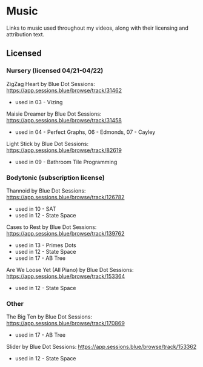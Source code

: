 # Music
Links to music used throughout my videos, along with their licensing and attribution text.

## Licensed


### Nursery (licensed 04/21-04/22)

ZigZag Heart by Blue Dot Sessions: https://app.sessions.blue/browse/track/31462
- used in 03 - Vizing

Maisie Dreamer by Blue Dot Sessions: https://app.sessions.blue/browse/track/31458
- used in 04 - Perfect Graphs, 06 - Edmonds, 07 - Cayley

Light Stick by Blue Dot Sessions: https://app.sessions.blue/browse/track/82619
- used in 09 - Bathroom Tile Programming


### Bodytonic (subscription license)

Thannoid by Blue Dot Sessions: https://app.sessions.blue/browse/track/126782
- used in 10 - SAT
- used in 12 - State Space

Cases to Rest by Blue Dot Sessions: https://app.sessions.blue/browse/track/139762
- used in 13 - Primes Dots
- used in 12 - State Space
- used in 17 - AB Tree

Are We Loose Yet (All Piano) by Blue Dot Sessions: https://app.sessions.blue/browse/track/153364
- used in 12 - State Space


### Other

The Big Ten by Blue Dot Sessions: https://app.sessions.blue/browse/track/170869
- used in 17 - AB Tree

Slider by Blue Dot Sessions: https://app.sessions.blue/browse/track/153362
- used in 12 - State Space
